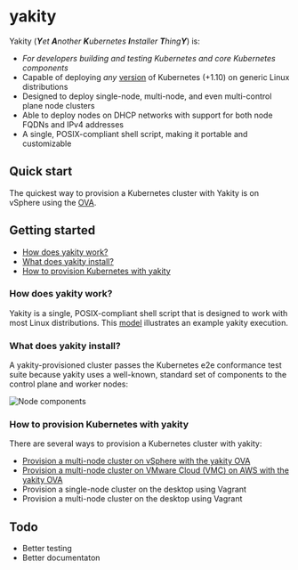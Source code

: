 # yakity
Yakity (_**Y**et **A**nother **K**ubernetes **I**nstaller 
**T**hing**Y**_) is:

  * _For developers building and testing Kubernetes and core Kubernetes components_
  * Capable of deploying *any* [version](https://github.com/akutz/yakity/wiki/Kubernetes-version) of Kubernetes (+1.10) on generic Linux distributions
  * Designed to deploy single-node, multi-node, and even multi-control plane node clusters
  * Able to deploy nodes on DHCP networks with support for both node FQDNs and IPv4 addresses
  * A single, POSIX-compliant shell script, making it portable and customizable

## Quick start
The quickest way to provision a Kubernetes cluster with Yakity is on vSphere 
using the [OVA](doc/provision-on-vsphere-with-ova.md).

## Getting started
  * [How does yakity work?](#how-does-yakity-work)
  * [What does yakity install?](#what-does-yakity-install)
  * [How to provision Kubernetes with yakity](#how-to-provision-kubernetes-with-yakity)

### How does yakity work?
Yakity is a single, POSIX-compliant shell script that is designed to work with
most Linux distributions. This [model](https://s3-us-west-2.amazonaws.com/cnx.vmware/cicd/yakity/svg/install-process.svg)
illustrates an example yakity execution.

### What does yakity install?
A yakity-provisioned cluster passes the Kubernetes e2e conformance test suite
because yakity uses a well-known, standard set of components to the control
plane and worker nodes:

![Node components](https://s3-us-west-2.amazonaws.com/cnx.vmware/cicd/yakity/svg/node-components.svg?v2)

### How to provision Kubernetes with yakity
There are several ways to provision a Kubernetes cluster with yakity:

  * [Provision a multi-node cluster on vSphere with the yakity OVA](doc/provision-on-vsphere-with-ova.md)
  * [Provision a multi-node cluster on VMware Cloud (VMC) on AWS with the yakity OVA](doc/provision-on-vmc-with-ova.md)
  * Provision a single-node cluster on the desktop using Vagrant
  * Provision a multi-node cluster on the desktop using Vagrant

## Todo
* Better testing
* Better documentaton
